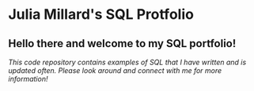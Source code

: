 # Julia Millard's SQL Protfolio

## Hello there and welcome to my SQL portfolio! 
*This code repository contains examples of SQL that I have written and is updated often. Please look around and connect with me for more information!*
